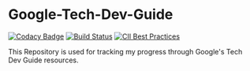 # Google-Tech-Dev-Guide
[![Codacy Badge](https://api.codacy.com/project/badge/Grade/766bf35269e045f499a367c5db5d1987)](https://app.codacy.com/app/nikalomiris/Google-Tech-Dev-Guide?utm_source=github.com&utm_medium=referral&utm_content=nikalomiris/Google-Tech-Dev-Guide&utm_campaign=Badge_Grade_Dashboard)
[![Build Status](https://travis-ci.com/nikalomiris/Google-Tech-Dev-Guide.svg?branch=master)](https://travis-ci.com/nikalomiris/Google-Tech-Dev-Guide)
[![CII Best Practices](https://bestpractices.coreinfrastructure.org/projects/2405/badge)](https://bestpractices.coreinfrastructure.org/projects/2405)

This Repository is used for tracking my progress through Google's Tech Dev Guide resources.
